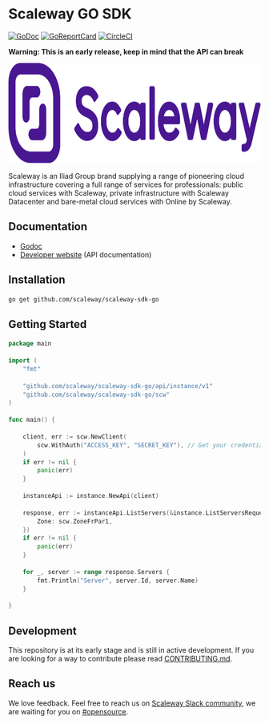 # Scaleway GO SDK

[![GoDoc](https://godoc.org/github.com/scaleway/scaleway-sdk-go?status.svg)](https://godoc.org/github.com/scaleway/scaleway-sdk-go)
[![GoReportCard](https://goreportcard.com/badge/scaleway/scaleway-sdk-go)](https://goreportcard.com/report/github.com/scaleway/scaleway-sdk-go)
[![CircleCI](https://circleci.com/gh/scaleway/scaleway-sdk-go.svg?style=svg)](https://circleci.com/gh/scaleway/scaleway-sdk-go)

**Warning: This is an early release, keep in mind that the API can break**

<p align="center">
  <img height="200" src="docs/static_files/scaleway-logo.png">
</p>

Scaleway is an Iliad Group brand supplying a range of pioneering cloud infrastructure covering a full range of services for professionals: public cloud services with Scaleway, private infrastructure with Scaleway Datacenter and bare-metal cloud services with Online by Scaleway.


## Documentation

- [Godoc](https://godoc.org/github.com/scaleway/scaleway-sdk-go)
- [Developer website](https://developers.scaleway.com) (API documentation)

## Installation
    
```bash
go get github.com/scaleway/scaleway-sdk-go
```

## Getting Started

```go
package main

import (
	"fmt"

	"github.com/scaleway/scaleway-sdk-go/api/instance/v1"
	"github.com/scaleway/scaleway-sdk-go/scw"
)

func main() {

	client, err := scw.NewClient(
		scw.WithAuth("ACCESS_KEY", "SECRET_KEY"), // Get your credentials at https://console.scaleway.com/account/credentials
	)
	if err != nil {
		panic(err)
	}

	instanceApi := instance.NewApi(client)

	response, err := instanceApi.ListServers(&instance.ListServersRequest{
		Zone: scw.ZoneFrPar1,
	})
	if err != nil {
		panic(err)
	}

	for _, server := range response.Servers {
		fmt.Println("Server", server.Id, server.Name)
	}

}

```

## Development

This repository is at its early stage and is still in active development.
If you are looking for a way to contribute please read [CONTRIBUTING.md](CONTRIBUTING.md).

## Reach us

We love feedback.
Feel free to reach us on [Scaleway Slack community](https://slack.scaleway.com/), we are waiting for you on [#opensource](https://scaleway-community.slack.com/app_redirect?channel=opensource).

